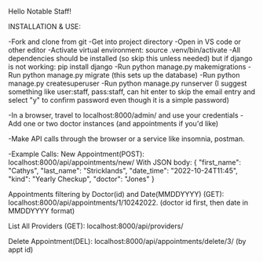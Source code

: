 Hello Notable Staff!

INSTALLATION & USE: 

-Fork and clone from git -Get into project directory
-Open in VS code or other editor -Activate virtual environment: source .venv/bin/activate
-All dependencies should be installed (so skip this unless needed) but if django is not working: pip install django
-Run python manage.py makemigrations
-Run python manage.py migrate (this sets up the database)
-Run python manage.py createsuperuser
-Run python manage.py runserver (I suggest something like user:staff, pass:staff, can hit enter to skip the email entry and select "y" to confirm password even though it is a simple password)

-In a browser, travel to localhost:8000/admin/ and use your credentials
-Add one or two doctor instances (and appointments if you'd like)

-Make API calls through the browser or a service like insomnia, postman.

-Example Calls:
New Appointment(POST): localhost:8000/api/appointments/new/
With JSON body: { "first_name": "Cathys", "last_name": "Stricklands", "date_time": "2022-10-24T11:45", "kind": "Yearly Checkup", "doctor": "Jones" }

 Appointments filtering by Doctor(id) and Date(MMDDYYYY) (GET):
localhost:8000/api/appointments/1/10242022. (doctor id first, then date in MMDDYYYY format)

List All Providers (GET): localhost:8000/api/providers/

Delete Appointment(DEL): localhost:8000/api/appointments/delete/3/ (by appt id)


